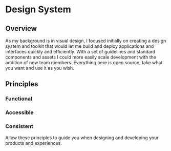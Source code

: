 # Design System

## Overview 

As my background is in visual design, I focused initially on creating a design system and toolkit that would let me build and deploy applications and interfaces quickly and efficiently. With a set of guidelines and standard components and assets I could more easily scale development with the addition of new team members. Everything here is open source, take what you want and use it as you wish.

## Principles

### Functional
### Accessible
### Consistent

Allow these principles to guide you when designing and developing your products and experiences. 
